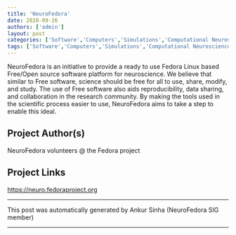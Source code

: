 ```yaml
---
title: 'NeuroFedora'
date: 2020-09-26
authors: ['admin']
layout: post
categories: ['Software','Computers','Simulations','Computational Neuroscience']
tags: ['Software','Computers','Simulations','Computational Neuroscience']
---
```

NeuroFedora is an initiative to provide a ready to use Fedora Linux based Free/Open source software platform for neuroscience. We believe that similar to Free software, science should be free for all to use, share, modify, and study. The use of Free software also aids reproducibility, data sharing, and collaboration in the research community. By making the tools used in the scientific process easier to use, NeuroFedora aims to take a step to enable this ideal.
## Project Author(s)
NeuroFedora volunteers @ the Fedora project
## Project Links
https://neuro.fedoraproject.org
***
This post was automatically generated by
Ankur Sinha (NeuroFedora SIG member)
***
